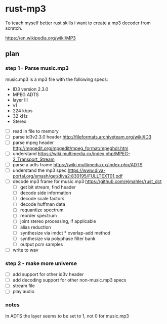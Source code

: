 # rust-mp3
To teach myself better rust skills i want to create a mp3 decoder from scratch.


https://en.wikipedia.org/wiki/MP3

## plan

### step 1 - Parse music.mp3

music.mp3 is a mp3 file with the following specs:
 * ID3 version 2.3.0
 * MPEG ADTS
 * layer III
 * v1
 * 224 kbps
 * 32 kHz
 * Stereo

 
 * [ ] read in file to memory
 * [ ] parse id3v2.3.0 header http://fileformats.archiveteam.org/wiki/ID3 
 * [ ] parse mpeg header http://mpgedit.org/mpgedit/mpeg_format/mpeghdr.htm
 * [ ] understand https://wiki.multimedia.cx/index.php/MPEG-2_Transport_Stream
 * [ ] parse a adts frame https://wiki.multimedia.cx/index.php/ADTS
 * [ ] understand the mp3 spec https://www.diva-portal.org/smash/get/diva2:830195/FULLTEXT01.pdf
 * [ ] decode mp3 frame for music.mp3 https://github.com/ejmahler/rust_dct
   * [ ] get bit stream, find header
   * [ ] decode side information
   * [ ] decode scale factors
   * [ ] decode huffman data
   * [ ] requantize spectrum
   * [ ] reorder spectrum
   * [ ] joint stereo processing, if applicable
   * [ ] alias reduction
   * [ ] synthesize via imdct * overlap-add method
   * [ ] synthesize via polyphase filter bank
   * [ ] output pcm samples
 * [ ] write to wav

 ### step 2 - make more universe

* [ ] add support for other id3v header
* [ ] add decoding support for other non-music.mp3 specs
* [ ] stream file
* [ ] play audio

### notes

In ADTS the layer seems to be set to 1, not 0 for music.mp3
